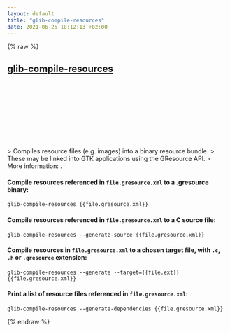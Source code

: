 ```yaml
---
layout: default
title: "glib-compile-resources"
date: 2021-06-25 18:12:13 +02:00
---
```

{% raw %}
<h2 id="glib-compile-resources">
  <a href="/en/common/glib-compile-resources.html">glib-compile-resources</a> <a href="#glib-compile-resources"><svg class="icon">
    <use href="/assets/images/unicode_sprite.svg#link" />
  </svg></a>
</h2>
> Compiles resource files (e.g. images) into a binary resource bundle.
> These may be linked into GTK applications using the GResource API.
> More information: <https://manned.org/glib-compile-resources>.

#### Compile resources referenced in `file.gresource.xml` to a .gresource binary:
```shell
glib-compile-resources {{file.gresource.xml}}
```
#### Compile resources referenced in `file.gresource.xml` to a C source file:
```shell
glib-compile-resources --generate-source {{file.gresource.xml}}
```
#### Compile resources in `file.gresource.xml` to a chosen target file, with `.c`, `.h` or `.gresource` extension:
```shell
glib-compile-resources --generate --target={{file.ext}} {{file.gresource.xml}}
```
#### Print a list of resource files referenced in `file.gresource.xml`:
```shell
glib-compile-resources --generate-dependencies {{file.gresource.xml}}
```
{% endraw %}